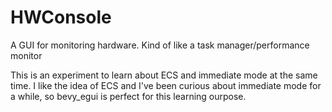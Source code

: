 # HWConsole
A GUI for monitoring hardware. Kind of like a task manager/performance monitor

This is an experiment to learn about ECS and immediate mode at the same time. I like the idea of ECS and I've been curious about immediate mode for a while, so bevy_egui is perfect for this learning ourpose.

